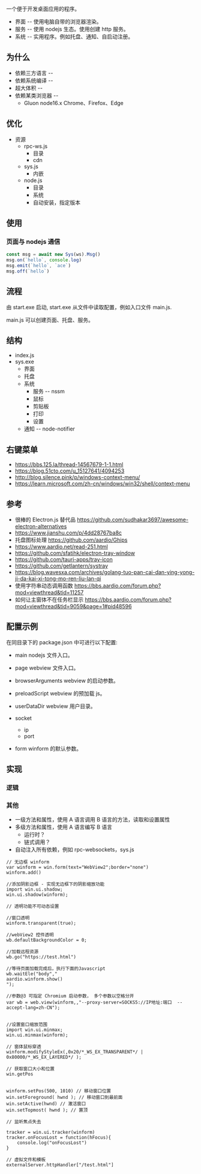 一个便于开发桌面应用的程序。

- 界面 -- 使用电脑自带的浏览器渲染。
- 服务 -- 使用 nodejs 生态。使用创建 http 服务。
- 系统 -- 实用程序。例如托盘、通知、自启动注册。

## 为什么

- 依赖三方语言 --
- 依赖系统编译 --
- 超大体积 --
- 依赖某类浏览器 --
  - Gluon node16.x Chrome、Firefox、Edge

## 优化
- 资源
  - rpc-ws.js
    - 目录
    - cdn
  - sys.js
    - 内嵌
  - node.js
    - 目录
    - 系统
    - 自动安装，指定版本

## 使用
### 页面与 nodejs 通信


``` js
const msg = await new Sys(ws).Msg()
msg.on(`hello`, console.log)
msg.emit(`hello`, `ace`)
msg.off(`hello`)
```


## 流程

由 start.exe 启动, start.exe 从文件中读取配置，例如入口文件 main.js.

main.js 可以创建页面、托盘、服务。

## 结构

- index.js
- sys.exe
  - 界面
  - 托盘
  - 系统
    - 服务 -- nssm
    - 鼠标
    - 剪贴板
    - 打印
    - 设置
  - 通知 -- node-notifier

## 右键菜单
  - https://bbs.125.la/thread-14567679-1-1.html
  - https://blog.51cto.com/u_15127641/4094253
  - http://blog.silence.pink/p/windows-context-menu/
  - https://learn.microsoft.com/zh-cn/windows/win32/shell/context-menu

## 参考

- 很棒的 Electron.js 替代品 https://github.com/sudhakar3697/awesome-electron-alternatives
- https://www.jianshu.com/p/4dd28767ba8c
- 托盘图标处理 https://github.com/aardio/Ghips
- https://www.aardio.net/read-251.html
- https://github.com/sfatihk/electron-tray-window
- https://github.com/tauri-apps/tray-icon
- https://github.com/getlantern/systray
- https://blog.wavesxa.com/archives/golang-tuo-pan-cai-dan-ying-yong-ji-da-kai-xi-tong-mo-ren-liu-lan-qi
- 使用字符串动态调用函数 https://bbs.aardio.com/forum.php?mod=viewthread&tid=11257
- 如何让主窗体不在任务栏显示 https://bbs.aardio.com/forum.php?mod=viewthread&tid=9059&page=1#pid48596

## 配置示例

在同目录下的 package.json 中可进行以下配置:

- main
  nodejs 文件入口。

- page
  webview 文件入口。

- browserArguments
  webview 的启动参数。

- preloadScript
  webview 的预加载 js。

- userDataDir
  webview 用户目录。

- socket
  - ip
  - port

- form
  winform 的默认参数。

## 实现

### 逻辑





### 其他

- 一级方法和属性，使用 A 语言调用 B 语言的方法，读取和设置属性
- 多级方法和属性，使用 A 语言编写 B 语言
  - 运行时？
  - 链式调用？
- 自动注入所有依赖，例如 rpc-websockets，sys.js


```
// 无边框 winform
var winform = win.form(text="WebView2";border="none")
winform.add()

//添加阴影边框 - 实现无边框下的阴影缩放功能
import win.ui.shadow;
win.ui.shadow(winform);

// 透明功能不可动态设置

//窗口透明
winform.transparent(true);

//webView2 控件透明
wb.defaultBackgroundColor = 0;

//加载远程资源
wb.go("https://test.html")

//等待页面加载完成后，执行下面的Javascript
wb.waitEle("body","
aardio.winform.show()
");

//参数@3 可指定 Chromium 启动参数， 多个参数以空格分开
var wb = web.view(winform,,"--proxy-server=SOCKS5://IP地址:端口  --accept-lang=zh-CN");


//设置窗口缩放范围
import win.ui.minmax;
win.ui.minmax(winform);

// 窗体鼠标穿透
winform.modifyStyleEx(,0x20/*_WS_EX_TRANSPARENT*/ | 0x80000/*_WS_EX_LAYERED*/ );

// 获取窗口大小和位置
win.getPos


winform.setPos(500, 1010) // 移动窗口位置
win.setForeground( hwnd ); // 移动窗口到最前面
win.setActive(hwnd) // 激活窗口
win.setTopmost( hwnd ); // 置顶

// 监听焦点失去

tracker = win.ui.tracker(winform)
tracker.onFocusLost = function(hFocus){
	console.log("onFocusLost")
}

// 虚拟文件和模板
externalServer.httpHandler["/test.html"]


```
